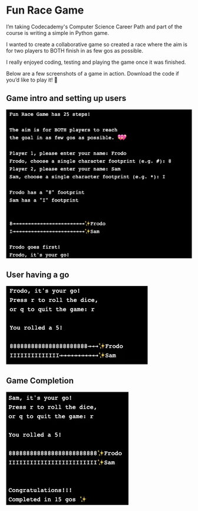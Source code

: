 # Fun Race Game

I’m taking Codecademy's Computer Science Career Path and part of the course is writing a simple in Python game. 

I wanted to create a collaborative game so created a race where the aim is for two players to BOTH finish in as few gos as possible.

I really enjoyed coding, testing and playing the game once it was finished. 

Below are a few screenshots of a game in action. 
Download the code if you’d like to play it! 🥰

## Game intro and setting up users

![Screenshot of fun race game start](fun-race-game-1.jpg "Screenshot of fun race game start")

## User having a go

![Screenshot of fun race game go](fun-race-game-2.jpg "Screenshot of fun race game go")

## Game Completion

![Screenshot of fun race game end](fun-race-game-3.jpg "Screenshot of fun race game end")

